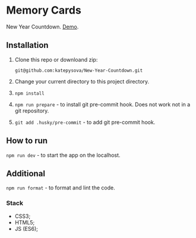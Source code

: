 # Memory Cards

New Year Countdown. [Demo](https://katepysova.github.io/New-Year-Countdown/).

## Installation

1. Clone this repo or downloand zip:

   `git@github.com:katepysova/New-Year-Countdown.git`

2. Change your current directory to this project directory.

3. `npm install`

4. `npm run prepare` - to install git pre-commit hook. Does not work not in a git repository.

5. `git add .husky/pre-commit` - to add git pre-commit hook.

## How to run

`npm run dev` - to start the app on the localhost.

## Additional

`npm run format` - to format and lint the code.

### Stack

- CSS3;
- HTML5;
- JS (ES6);
